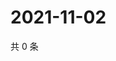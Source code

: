 # 2021-11-02

共 0 条

<!-- BEGIN WEIBO -->
<!-- 最后更新时间 Tue Nov 02 2021 10:36:07 GMT+0800 (China Standard Time) -->

<!-- END WEIBO -->
